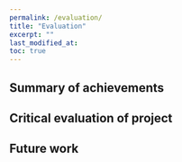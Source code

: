 ```yaml
---
permalink: /evaluation/
title: "Evaluation"
excerpt: ""
last_modified_at: 
toc: true
---
```


## Summary of achievements

## Critical evaluation of project

## Future work